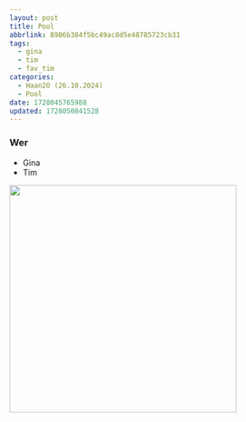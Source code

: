 ```yaml
---
layout: post
title: Pool
abbrlink: 8986b384f5bc49ac8d5e48785723cb31
tags:
  - gina
  - tim
  - fav_tim
categories:
  - Haan2O (26.10.2024)
  - Pool
date: 1728045765988
updated: 1728050841528
---
```


### Wer

- Gina
- Tim

<img src=":/9ac73f1386034530b26d520e07e10813" width="400"/>
